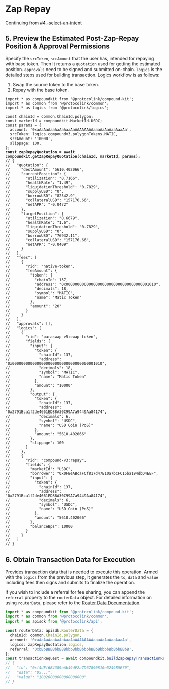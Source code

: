 # Zap Repay

Continuing from [#4.-select-an-intent](./#4.-select-an-intent "mention")

## 5. Preview the Estimated Post-Zap-Repay Position & Approval  Permissions

Specify the `srcToken`, `srcAmount` that the user has, intended for repaying with base token. Then It returns a `quotation` used for getting the estimated position. `approvals` need to be signed and submitted on-chain. `logics` is the detailed steps used for building transaction. Logics workflow is as follows:

1. Swap the source token to the base token.
2. Repay with the base token.

<pre class="language-typescript"><code class="lang-typescript">import * as compoundkit from '@protocolink/compound-kit';
import * as common from '@protocolink/common';
import * as logics from '@protocolink/logics';

const chainId = common.ChainId.polygon;
const marketId = compoundkit.MarketId.USDC;
const params = {
  account: '0xaAaAaAaaAaAaAaaAaAAAAAAAAaaaAaAaAaaAaaAa',
  srcToken: logics.compoundv3.polygonTokens.MATIC,
  srcAmount: '10000',
  slippage: 100,
};
<strong>const zapRepayQuotation = await compoundkit.getZapRepayQuotation(chainId, marketId, params);
</strong>// {
//   "quotation": {
//     "destAmount": "5610.402066",
//     "currentPosition": {
//       "utilization": "0.7166",
//       "healthRate": "1.49",
//       "liquidationThreshold": "0.7829",
//       "supplyUSD": "0",
//       "borrowUSD": "82542.9",
//       "collateralUSD": "157176.66",
//       "netAPR": "-0.0472"
//     },
//     "targetPosition": {
//       "utilization": "0.6679",
//       "healthRate": "1.6",
//       "liquidationThreshold": "0.7829",
//       "supplyUSD": "0",
//       "borrowUSD": "76932.11",
//       "collateralUSD": "157176.66",
//       "netAPR": "-0.0409"
//     }
//   },
//   "fees": [
//     {
//       "rid": "native-token",
//       "feeAmount": {
//         "token": {
//           "chainId": 137,
//           "address": "0x0000000000000000000000000000000000001010",
//           "decimals": 18,
//           "symbol": "MATIC",
//           "name": "Matic Token"
//         },
//         "amount": "20"
//       }
//     }
//   ],
//   "approvals": [],
//   "logics": [
//     {
//       "rid": "paraswap-v5:swap-token",
//       "fields": {
//         "input": {
//           "token": {
//             "chainId": 137,
//             "address": "0x0000000000000000000000000000000000001010",
//             "decimals": 18,
//             "symbol": "MATIC",
//             "name": "Matic Token"
//           },
//           "amount": "10000"
//         },
//         "output": {
//           "token": {
//             "chainId": 137,
//             "address": "0x2791Bca1f2de4661ED88A30C99A7a9449Aa84174",
//             "decimals": 6,
//             "symbol": "USDC",
//             "name": "USD Coin (PoS)"
//           },
//           "amount": "5610.402066"
//         },
//         "slippage": 100
//       }
//     },
//     {
//       "rid": "compound-v3:repay",
//       "fields": {
//         "marketId": "USDC",
//         "borrower": "0x0FBeABcaFCf817d47E10a7bCFC15ba194dbD4EEF",
//         "input": {
//           "token": {
//             "chainId": 137,
//             "address": "0x2791Bca1f2de4661ED88A30C99A7a9449Aa84174",
//             "decimals": 6,
//             "symbol": "USDC",
//             "name": "USD Coin (PoS)"
//           },
//           "amount": "5610.402066"
//         },
//         "balanceBps": 10000
//       }
//     }
//   ]
// }
</code></pre>

## 6. Obtain Transaction Data for Execution

Provides transaction data that is needed to execute this operation. Armed with the `logics` from the previous step, it generates the `to`, `data` and `value` including fees then signs and submits to finalize the operation.

If you wish to include a referral for fee sharing, you can append the `referral` property to the `routerData` object. For detailed information on using `routerData`, please refer to the [Router Data Documentation](../../integrate-js-sdk/api-sdk-interfaces/global-types.md#routerdata).

```typescript
import * as compoundkit from '@protocolink/compound-kit';
import * as common from '@protocolink/common';
import * as apisdk from '@protocolink/api';

const routerData: apisdk.RouterData = {
  chainId: common.ChainId.polygon,
  account: '0xaAaAaAaaAaAaAaaAaAAAAAAAAaaaAaAaAaaAaaAa',
  logics: zapRepayQuotation.logics,
  referral: '0xbBbBBBBbbBBBbbbBbbBbbbbBBbBbbbbBbBbbBBbB',
};
const transactionRequest = await compoundkit.buildZapRepayTransactionRequest(routerData);
// {
//   "to": "0xf4dEf6B4389eAb49dF2a7D67890810e5249B5E70",
//   "data": "0x...",
//   "value": "10020000000000000000"
// }
```

